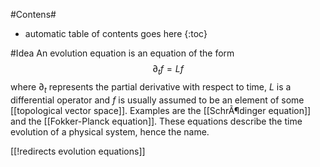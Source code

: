 #Contens#
* automatic table of contents goes here
{:toc}

#Idea
An evolution equation is an equation of the form
$$
   \partial_t f = L f
$$
where $\partial_t$ represents the partial derivative with respect to time, $L$ is a differential operator and $f$ is usually assumed to be an element of some [[topological vector space]]. Examples are the [[SchrÃ¶dinger equation]] and the [[Fokker-Planck equation]]. These equations describe the time evolution of a physical system, hence the name. 

[[!redirects evolution equations]]